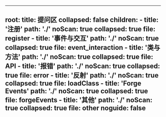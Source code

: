 ---

root:
  title: 提问区
  collapsed: false
  children:
      - title: '注册'
        path: './'
        noScan: true
        collapsed: true
        file: register
      - title: '事件与交互'
        path: './'
        noScan: true
        collapsed: true
        file: event_interaction
      - title: '类与方法'
        path: './'
        noScan: true
        collapsed: true
        file: API
      - title: '报错'
        path: './'
        noScan: true
        collapsed: true
        file: error
      - title: '反射'
        path: './'
        noScan: true
        collapsed: true
        file: loadClass
      - title: 'Forge Events'
        path: './'
        noScan: true
        collapsed: true
        file: forgeEvents
      - title: '其他'
        path: './'
        noScan: true
        collapsed: true
        file: other
noguide: false
---